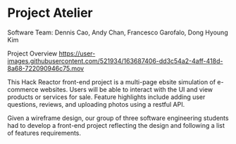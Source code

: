 # Project Atelier
Software Team: Dennis Cao, Andy Chan, Francesco Garofalo, Dong Hyoung Kim


Project Overview
https://user-images.githubusercontent.com/521934/163687406-dd3c54a2-4aff-418d-8a68-722090946c75.mov

This Hack Reactor front-end project is a multi-page ebsite simulation of e-commerce websites. Users will be able to interact with the UI and view products or services for sale. Feature highlights include adding user questions, reviews, and uploading photos using a restful API.

Given a wireframe design, our group of three software engineering students had to develop a front-end project reflecting the design and following a list of features requirements.







